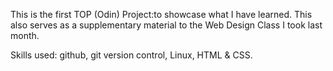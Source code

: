 This is the first TOP (Odin) Project:to showcase what I have learned.
This also serves as a supplementary material to the Web Design Class I took last month. 

Skills used: github, git version control, Linux, HTML & CSS. 
